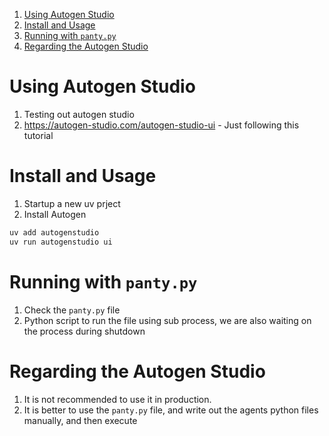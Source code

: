 
1. [Using Autogen Studio](#using-autogen-studio)
2. [Install and Usage](#install-and-usage)
3. [Running with `panty.py`](#running-with-pantypy)
4. [Regarding the Autogen Studio](#regarding-the-autogen-studio)


# Using Autogen Studio

1. Testing out autogen studio
2. https://autogen-studio.com/autogen-studio-ui - Just following this tutorial 

# Install and Usage

1. Startup a new uv prject 
2. Install Autogen 

```sh 
uv add autogenstudio
uv run autogenstudio ui
```

# Running with `panty.py`

1. Check the `panty.py` file
2. Python script to run the file using sub process, we are also waiting on the process during shutdown

# Regarding the Autogen Studio 

1. It is not recommended to use it in production.
2. It is better to use the `panty.py` file, and write out the agents python files manually, and then execute